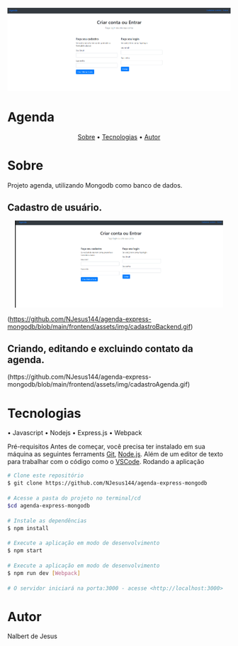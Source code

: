 

![Agenda](https://github.com/NJesus144/agenda-express-mongodb/blob/main/frontend/assets/img/cadastro.png)
<h1>Agenda</h1>






<p align = "center">
<a href="#sobre">Sobre</a> •
<a href="#tecnologias">Tecnologias</a> •
<a href="#autor">Autor</a>
</p>

# Sobre
<p>Projeto agenda, utilizando Mongodb como banco de dados.</p>

<h2> Cadastro de usuário. </h2>

<p align="center">
  <img width="470" src="frontend/assets/img/cadastroGiF.gif">
</p>

(https://github.com/NJesus144/agenda-express-mongodb/blob/main/frontend/assets/img/cadastroBackend.gif)

<h2> Criando, editando e excluindo contato da agenda.</h2>
(https://github.com/NJesus144/agenda-express-mongodb/blob/main/frontend/assets/img/cadastroAgenda.gif)



# Tecnologias

• Javascript
• Nodejs
• Express.js
• Webpack

Pré-requisitos
Antes de começar, você precisa ter instalado em sua máquina as seguintes ferraments [Git](https://git-scm.com), [Node.js](https://node.js.org/en). Além de um editor de texto para trabalhar com o código como o [VSCode](https://code.visualstudio.com/).
Rodando a aplicação

```bash
# Clone este repositório
$ git clone https://github.com/NJesus144/agenda-express-mongodb

# Acesse a pasta do projeto no terminal/cd
$cd agenda-express-mongodb

# Instale as dependências
$ npm install

# Execute a aplicação em modo de desenvolvimento
$ npm start

# Execute a aplicação em modo de desenvolvimento
$ npm run dev [Webpack]

# O servidor iniciará na porta:3000 - acesse <http://localhost:3000>
```

# Autor

<p>Nalbert de Jesus </p>
